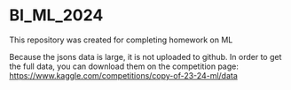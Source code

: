 # BI_ML_2024
This repository was created for completing homework on ML

Because the jsons data is large, it is not uploaded to github. In order to get the full data, you can download them on the competition page:
<https://www.kaggle.com/competitions/copy-of-23-24-ml/data>
